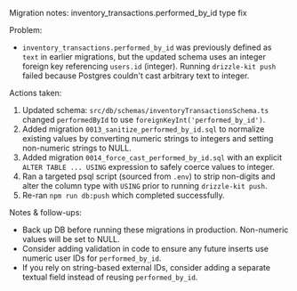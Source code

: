 Migration notes: inventory_transactions.performed_by_id type fix

Problem:

- `inventory_transactions.performed_by_id` was previously defined as `text` in earlier migrations, but the updated schema uses an integer foreign key referencing `users.id` (integer). Running `drizzle-kit push` failed because Postgres couldn't cast arbitrary text to integer.

Actions taken:

1. Updated schema: `src/db/schemas/inventoryTransactionsSchema.ts` changed `performedById` to use `foreignKeyInt('performed_by_id')`.
2. Added migration `0013_sanitize_performed_by_id.sql` to normalize existing values by converting numeric strings to integers and setting non-numeric strings to NULL.
3. Added migration `0014_force_cast_performed_by_id.sql` with an explicit `ALTER TABLE ... USING` expression to safely coerce values to integer.
4. Ran a targeted psql script (sourced from `.env`) to strip non-digits and alter the column type with `USING` prior to running `drizzle-kit push`.
5. Re-ran `npm run db:push` which completed successfully.

Notes & follow-ups:

- Back up DB before running these migrations in production. Non-numeric values will be set to NULL.
- Consider adding validation in code to ensure any future inserts use numeric user IDs for `performed_by_id`.
- If you rely on string-based external IDs, consider adding a separate textual field instead of reusing `performed_by_id`.
